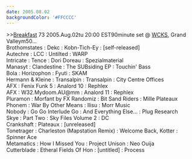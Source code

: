 ```yaml
---
date: 2005.08.02
backgroundColor: '#FFCCCC'
---
```


\>>[Breakfast](http://breakfast.wcks.org/) 73 2005.Aug.02tu 20:00 EST90minute set @ [WCKS](http://www.wcks.org/), Grand Valleym50...  
Brothomstates : Dekc : Kobn-Tich-Ey : \[self-released\]  
Autechre : LCC : Untilted : WARP  
Intricate : Tence : Dori Doreau : Spezialmaterial  
Manasyt : Clandestine : The SUBsiding EP : Touchin' Bass  
Bola : Horizophon : Fyuti : SKAM  
Hermann & Kleine : Transalpin : Transalpin : City Centre Offices  
AFX : Fenix Funk 5 : Analord 10 : Rephlex  
AFX : W32.Mydoom.AU@mm : Analord 11 : Rephlex  
Pluramon : Morfant by FX Randomiz : Bit Sand Riders : Mille Plateaux  
Phonem : War By Other Means : Ilisu : Morr Music  
Nobody : Go Go Interlude Go : And Everything Else... : Plug Research  
Skye : Part Two : Sky Files Volume 2 : DC  
Crankshaft : Plateaux : \[unreleased\]  
Tonetrager : Charleston (Mapstation Remix) : Welcome Back, Kotter : Spinner Ace  
Metamatics : How I Missed You : Project Unison : Neo Ouija  
Cutterblade : Etheral Fields Of Hon : \[untitled\] : Process